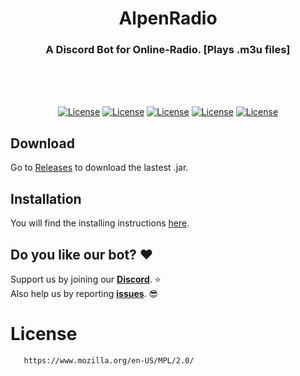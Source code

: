 <h1 align="center">AlpenRadio</h1>
<h3 align="center">A Discord Bot for Online-Radio. [Plays .m3u files]</h3>
</br>
</br>
</br>
<p align="center">
  <a href="https://opensource.org/licenses/MPL-2.0"><img alt="License" src="https://img.shields.io/badge/License-MPL%202.0-brightgreen.svg?style=flat-square&logo=appveyor"/></a>
  <a href="https://github.com/DV8FromTheWorld/JDA"><img alt="License" src="https://img.shields.io/badge/JDA-4.2.0__191-brightgreen.svg?style=flat-square&logo=appveyor"/></a>
  <a href="https://github.com/sedmelluq/lavaplayer"><img alt="License" src="https://img.shields.io/badge/LAVAPLAYER-1.3.50-brightgreen.svg?style=flat-square&logo=appveyor"/></a>
  <a href="https://github.com/AlpenSystems/AlpenRadio/releases"><img alt="License" src="https://img.shields.io/badge/Download-.jar-brightgreen.svg?style=flat-square&logo=appveyor"/></a>
  <a href="https://github.com/AlpenSystems/AlpenRadio/wiki"><img alt="License" src="https://img.shields.io/badge/WIKI-here-blue.svg?style=flat-square&logo=appveyor"/></a>
</p>

## Download
Go to [Releases](https://github.com/AlpenSystems/AlpenRadio/releases) to download the lastest .jar.


## Installation
You will find the installing instructions [here](https://github.com/AlpenSystems/AlpenRadio/wiki/Installation).


## Do you like our bot? :heart:
Support us by joining our __[Discord](https://discord.gg/RsFEUzv)__. :star: <br>
Also help us by reporting __[issues](https://github.com/AlpenSystems/AlpenRadio/issues)__. 😎

# License
```xml
   https://www.mozilla.org/en-US/MPL/2.0/
```
